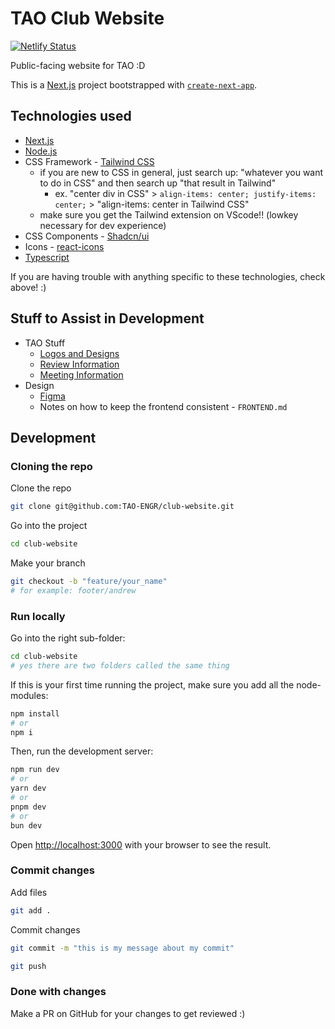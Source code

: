 # TAO Club Website

[![Netlify Status](https://api.netlify.com/api/v1/badges/5c873547-b50d-4ee5-98d3-2decd3b4d5a0/deploy-status)](https://app.netlify.com/sites/engrtao/deploys)

Public-facing website for TAO :D

This is a [Next.js](https://nextjs.org/) project bootstrapped with [`create-next-app`](https://github.com/vercel/next.js/tree/canary/packages/create-next-app).

## Technologies used

- [Next.js](https://nextjs.org/) 
- [Node.js](https://nodejs.org/)
- CSS Framework - [Tailwind CSS](https://tailwindcss.com/)
  - if you are new to CSS in general, just search up: "whatever you want to do in CSS" and then search up "that result in Tailwind"
    - ex. "center div in CSS" > `align-items: center; justify-items: center;` > "align-items: center in Tailwind CSS"
  - make sure you get the Tailwind extension on VScode!! (lowkey necessary for dev experience)
- CSS Components - [Shadcn/ui](https://ui.shadcn.com/)
- Icons - [react-icons](https://react-icons.github.io/react-icons/)
- [Typescript](https://www.typescriptlang.org/)

If you are having trouble with anything specific to these technologies, check above! :)

## Stuff to Assist in Development

- TAO Stuff
  - [Logos and Designs](https://drive.google.com/drive/folders/1xZcScyDOx6dwo6i8WMJnhN3hoYV1WTlj?usp=drive_link)
  - [Review Information](https://docs.google.com/document/d/1ZuCh0b6TZ6wnmYsaG8V0OgZT8ZA8_tVggCuiqmF89LU/edit?usp=sharing)
  - [Meeting Information](https://docs.google.com/document/d/1rjiwPxXcW5ZxWXkjnDhKQ7CJljTLGLdVWQtS12sNpyI/edit?usp=sharing)
- Design
  - [Figma](https://www.figma.com/file/hAHfu8CzkC4Tq6IcmUOErS/TAO-Website?type=design&node-id=0%3A1&mode=design&t=SKFlEnWEer3fJKiw-1)
  - Notes on how to keep the frontend consistent - `FRONTEND.md` 
  

## Development

### Cloning the repo
Clone the repo

```bash
git clone git@github.com:TAO-ENGR/club-website.git
```

Go into the project

```bash
cd club-website 
```

Make your branch

```bash
git checkout -b "feature/your_name"
# for example: footer/andrew
```


### Run locally

Go into the right sub-folder:

```bash
cd club-website 
# yes there are two folders called the same thing
```

If this is your first time running the project, make sure you add all the node-modules:

```bash
npm install
# or
npm i
```

Then, run the development server:

```bash
npm run dev
# or
yarn dev
# or
pnpm dev
# or
bun dev
```

Open [http://localhost:3000](http://localhost:3000) with your browser to see the result.


### Commit changes 

Add files

```bash
git add .
```

Commit changes

```bash
git commit -m "this is my message about my commit"
```

```bash
git push
```

### Done with changes

Make a PR on GitHub for your changes to get reviewed :)
